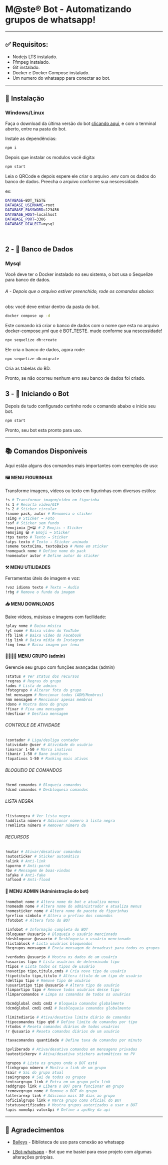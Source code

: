 <h1 aling="center">M@ste® Bot - Automatizando grupos de whatsapp!</h1>

---

## ✅ Requisitos:

- Nodejs LTS instalado.
- Ffmpeg instalado.
- Git instalado.
- Docker e Docker Compose instalado.
- Um numero do whatsapp para conectar ao bot.

---

## 🧩 Instalação

### Windows/Linux

Faça o download da última versão do bot [clicando aqui](https://github.com/HugoLibanori/masterbot-whatsapp/), e com o terminal aberto, entre na pasta do bot.

Instale as dependências:

```bash
npm i
```

Depois que instalar os modulos você digita:

```bash
npm start
```

Leia o QRCode e depois espere ele criar o arquivo .env com os dados do banco de dados. Preecha o arquivo conforme sua nescessidade.

ex:

```bash
DATABASE=BOT_TESTE
DATABASE_USERNAME=root
DATABASE_PASSWORD=123456
DATABASE_HOST=localhost
DATABASE_PORT=3306
DATABASE_DIALECT=mysql
```

<br>

## 2 - 💾 Banco de Dados

### Mysql

<p>
Você deve ter o Docker instalado no seu sistema, o bot usa o Sequelize para banco de dados.
</p>

###### A - Depois que o arquivo estiver preenchido, rode os comandos abaixo:

obs: você deve entrar dentro da pasta do bot.

```bash
docker compose up -d
```

Este comando irá criar o banco de dados com o nome que esta no arquivo docker-compose.yml que é BOT_TESTE. mude conforme sua nescessidade!

```bash
npx sequelize db:create
```

Ele cria o banco de dados, agora rode:

```bash
npx sequelize db:migrate
```

Cria as tabelas do BD.

Pronto, se não ocorreu nenhum erro seu banco de dados foi criado.

## 3 - 🚀 Iniciando o Bot

Depois de tudo configurado certinho rode o comando abaixo e inicie seu bot.

```bash
npm start
```

Pronto, seu bot esta pronto para uso.

---

## 📚 Comandos Disponíveis

Aqui estão alguns dos comandos mais importantes com exemplos de uso:

#### 🖼️ MENU FIGURINHAS

Transforme imagens, vídeos ou texto em figurinhas com diversos estilos:

```bash
!s # Transformar imagem/vídeo em figurinha
!s 1 # Recorta vídeo/GIF
!s 2 # Sticker circular
!snome pack, autor # Renomeia o sticker
!simg # Sticker → Foto
!ssf # Sticker sem fundo
!emojimix 💩+😀 # 2 Emojis → Sticker
!emojimg 😀 # Emoji → Sticker
!tps texto # Texto → Sticker
!atps texto # Texto → Sticker animado
!smeme textoCima, textoBaixo # Meme em sticker
!nomepack nome # Define nome do pack
!nomeautor autor # Define autor do sticker

```

#### ⚒️ MENU UTILIDADES

Ferramentas úteis de imagem e voz:

```bash
!voz idioma texto # Texto → Áudio
!rbg # Remove o fundo da imagem
```

#### 📥 MENU DOWNLOADS

Baixe vídeos, músicas e imagens com facilidade:

```bash
!play nome # Baixa música
!yt nome # Baixa vídeo do YouTube
!fb link # Baixa vídeo do Facebook
!ig link # Baixa mídia do Instagram
!img tema # Baixa imagem por tema
```

#### 👨‍👩‍👧‍👦 MENU GRUPO (admin)

Gerencie seu grupo com funções avançadas (admin)

```bash
!status # Ver status dos recursos
!regras # Regras do grupo
!adms # Lista de admins
!fotogrupo # Alterar foto do grupo
!mt mensagem # Mencionar todos (ADM/Membros)
!mm mensagem # Mencionar apenas membros
!dono # Mostra dono do grupo
!fixar # Fixa uma mensagem
!desfixar # Desfixa mensagem
```

###### CONTROLE DE ATIVIDADE

```bash
!contador # Liga/desliga contador
!atividade @user # Atividade do usuário
!imarcar 1-50 # Marca inativos
!ibanir 1-50 # Bane inativos
!topativos 1-50 # Ranking mais ativos
```

###### BLOQUEIO DE COMANDOS

```bash
!bcmd comandos # Bloqueia comandos
!dcmd comandos # Desbloqueia comandos
```

###### LISTA NEGRA

```bash
!listanegra # Ver lista negra
!addlista número # Adicionar número à lista negra
!remlista número # Remover número da
```

###### RECURSOS

```bash
!mutar # Ativar/desativar comandos
!autosticker # Sticker automático
!alink # Anti-link
!aporno # Anti-pornô
!bv # Mensagem de boas-vindas
!afake # Anti-fake
!aflood # Anti-flood
```

#### 👑 MENU ADMIN (Administração do bot)

```bash
!nomebot nome # Altera nome do bot e atualiza menus
!nomeadm nome # Altera nome do administrador e atualiza menus
!nomesticker nome # Altera nome do pacote de figurinhas
!prefixo símbolo # Altera o prefixo dos comandos
!fotobot # Altera foto do BOT

!infobot # Informação completa do BOT
!bloquear @usuario # Bloqueia o usuário mencionado
!desbloquear @usuario # Desbloqueia o usuário mencionado
!listablock # Lista usuários bloqueados
!bcgrupos mensagem # Envia mensagem de broadcast para todos os grupos

!verdados @usuario # Mostra os dados de um usuário
!usuarios tipo # Lista usuários de determinado tipo
!tipos # Lista todos os tipos de usuário
!novotipo tipo,titulo,cmds # Cria novo tipo de usuário
!tipotitulo tipo,titulo # Altera título de um tipo de usuário
!deltipo tipo # Remove tipo de usuário
!usuariotipo tipo @usuario # Altera tipo de usuário
!limpartipo tipo # Remove todos usuários desse tipo
!limparcomandos # Limpa os comandos de todos os usuários

!bcmdglobal cmd1 cmd2 # Bloqueia comandos globalmente
!dcmdglobal cmd1 cmd2 # Desbloqueia comandos globalmente

!limitediario # Ativa/desativa limite diário de comandos
!tipocomandos tipo qtd # Define limite de comandos por tipo
!rtodos # Reseta comandos diários de todos usuários
!r @usuario # Reseta comandos diários de um usuário

!taxacomandos quantidade # Define taxa de comandos por minuto

!pvliberado # Ativa/desativa comandos em mensagens privadas
!autostickerpv # Ativa/desativa stickers automáticos no PV

!grupos # Lista os grupos onde o BOT está
!linkgrupo número # Mostra o link de um grupo
!sair # Sai do grupo atual
!sairgrupos # Sai de todos os grupos
!entrargrupo link # Entra em um grupo pelo link
!addgrupo link # Libera o BOT para funcionar em grupo
!removegrupo nome # Remove o BOT do grupo
!alterarexp link # Adiciona mais 30 dias ao grupo
!oficialgrupo link # Marca grupo como oficial do BOT
!statusverificados # Mostra grupos autorizados a usar o BOT
!apis nomeApi valorApi # Define a apiKey da api
```

---

## 🙏 Agradecimentos

- [Baileys](https://github.com/WhiskeySockets/Baileys) - Biblioteca de uso para conexão ao whatsapp

- [LBot-whatsapp](https://github.com/victorsouzaleal/lbot-whatsapp) - Bot que me basiei para esse projeto com algumas alterações prórpias.
